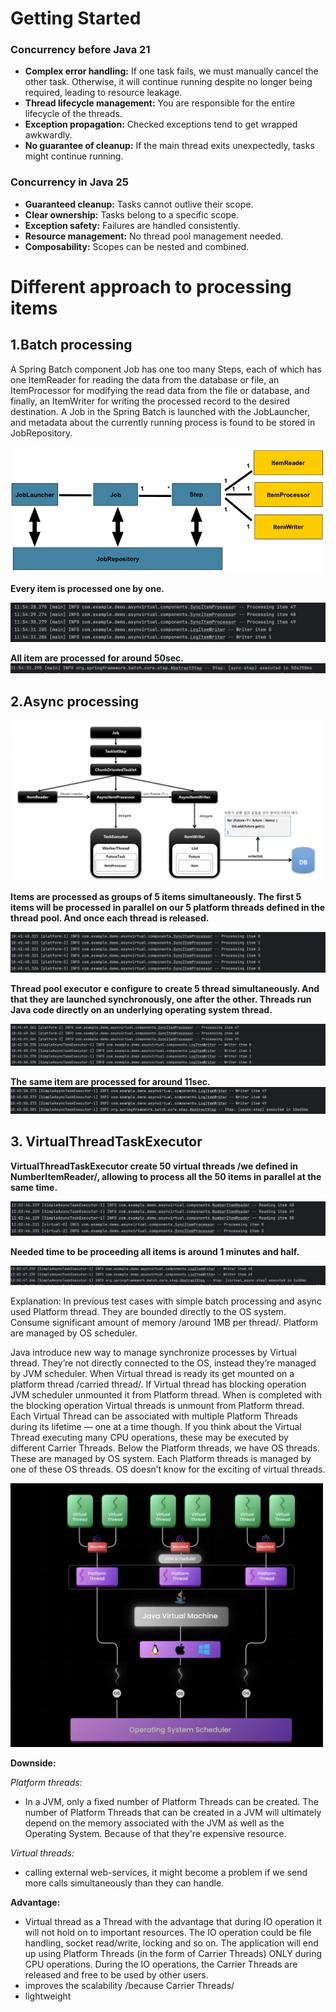 # Getting Started

### Concurrency before Java 21

* **Complex error handling:** If one task fails, we must manually cancel the other task. Otherwise, it will continue running despite no longer being required, leading to resource leakage.
* **Thread lifecycle management:** You are responsible for the entire lifecycle of the threads.
* **Exception propagation:** Checked exceptions tend to get wrapped awkwardly.
* **No guarantee of cleanup:** If the main thread exits unexpectedly, tasks might continue running.


### Concurrency in Java 25

* **Guaranteed cleanup:** Tasks cannot outlive their scope.
* **Clear ownership:** Tasks belong to a specific scope.
* **Exception safety:** Failures are handled consistently.
* **Resource management:** No thread pool management needed.
* **Composability:** Scopes can be nested and combined.


# Different approach to processing items 

## 1.Batch processing

A Spring Batch component Job has one too many Steps, each of which has one ItemReader for reading the data from 
the database or file, an ItemProcessor for modifying the read data from the file or database, and finally,
an ItemWriter for writing the processed record to the desired destination. 
A Job in the Spring Batch is launched with the JobLauncher, 
and metadata about the currently running process is found to be stored in JobRepository.

[<img src="src/main/resources/images/spring-batch-model.png" width="600"/>](src/main/resources/images/spring-batch-model.png)


**Every item is processed one by one.**


![batch_data.png](src/main/resources/images/batch_data.png)
 
**All item are processed for around 50sec.**
![batch_result.png](src/main/resources/images/batch_result.png)

## 2.Async processing

[<img src="src/main/resources/images/async_flow.png" width="600"/>](src/main/resources/images/async_flow.png)


**Items are processed as groups of 5 items simultaneously.
The first 5 items will be processed in parallel on our 5 platform threads defined in the thread pool.
And once each thread is released.**

![async_start.png](src/main/resources/images/async_start.png)

**Thread pool executor e configure to create 5 thread simultaneously.
And that they are launched synchronously, one after the other.
Threads run Java code directly on an underlying operating system thread.**

![async_data.png](src/main/resources/images/async_data.png)


**The same item are processed for around 11sec.**
![async_result.png](src/main/resources/images/async_result.png)

## 3. VirtualThreadTaskExecutor

**VirtualThreadTaskExecutor create 50 virtual threads /we defined in NumberItemReader/, allowing to process all the 50 items in parallel at the same time.**

![virtual_data.png](src/main/resources/images/virtual_data.png)

**Needed time to be proceeding all items is around 1 minutes and half.**

![virtual_result.png](src/main/resources/images/virtual_result.png)

Explanation:
In previous test cases with simple batch processing and async used Platform thread. 
They are bounded directly to the OS system. Consume significant amount of memory /around 1MB per thread/. 
Platform are managed by OS scheduler.

Java introduce new way to manage synchronize processes by Virtual thread. 
They’re not directly connected to the OS, instead they’re managed by JVM scheduler. 
When Virtual thread is ready its get mounted on a platform thread /carried thread/. 
If Virtual thread has blocking operation JVM scheduler unmounted it from Platform thread. 
When is completed with the blocking operation Virtual threads is unmount from Platform thread.
Each Virtual Thread can be associated with multiple Platform Threads during its lifetime — one at a time though.
If you think about the Virtual Thread executing many CPU operations, these may be executed by different Carrier Threads.
Below the Platform threads, we have OS threads. These are managed by OS system. 
Each Platform threads is managed by one of these OS threads. 
OS doesn’t know for the exciting of virtual threads.

[<img src="src/main/resources/images/virtualThread_diagram.png" width="500"/>](src/main/resources/images/virtualThread_diagram.png)

**Downside:**

*Platform threads:*
- In a JVM, only a fixed number of Platform Threads can be created. The number of Platform Threads that can be created 
    in a JVM will ultimately depend on the memory associated with the JVM as well as the Operating System.
    Because of that they're expensive resource.

*Virtual threads:*

 - calling external web-services, it might become a problem if we send more calls simultaneously than they can handle.


**Advantage:**

- Virtual thread as a Thread with the advantage that during IO operation it will not hold on to important resources. 
The IO operation could be file handling, socket read/write, locking and so on. 
The application will end up using Platform Threads (in the form of Carrier Threads) ONLY during CPU operations. 
During the IO operations, the Carrier Threads are released and free to be used by other users.
- improves the scalability /because Carrier Threads/
- lightweight